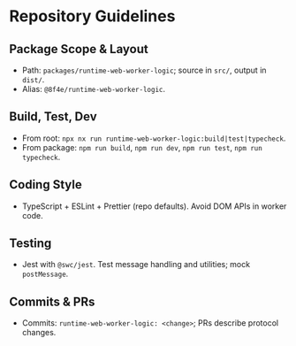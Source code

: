# Repository Guidelines

## Package Scope & Layout
- Path: `packages/runtime-web-worker-logic`; source in `src/`, output in `dist/`.
- Alias: `@8f4e/runtime-web-worker-logic`.

## Build, Test, Dev
- From root: `npx nx run runtime-web-worker-logic:build|test|typecheck`.
- From package: `npm run build`, `npm run dev`, `npm run test`, `npm run typecheck`.

## Coding Style
- TypeScript + ESLint + Prettier (repo defaults). Avoid DOM APIs in worker code.

## Testing
- Jest with `@swc/jest`. Test message handling and utilities; mock `postMessage`.

## Commits & PRs
- Commits: `runtime-web-worker-logic: <change>`; PRs describe protocol changes.

